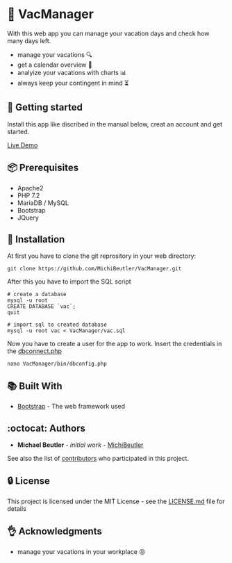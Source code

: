 # :palm_tree: VacManager
With this web app you can manage your vacation days and check how many days left.

* manage your vacations :mag:
* get a calendar overview :calendar:
* analyize your vacations with charts :bar_chart:
* always keep your contingent in mind :hourglass_flowing_sand:

## :checkered_flag: Getting started
Install this app like discribed in the manual below, creat an account and get started.

[Live Demo](http://iperka.com)

## :package: Prerequisites

* Apache2
* PHP 7.2
* MariaDB / MySQL
* Bootstrap
* JQuery

## :rocket: Installation
At first you have to clone the git reprository in your web directory:
```
git clone https://github.com/MichiBeutler/VacManager.git
```

After this you have to import the SQL script
```
# create a database
mysql -u root
CREATE DATABASE `vac`;
quit

# import sql to created database
mysql -u root vac < VacManager/vac.sql
```

Now you have to create a user for the app to work.
Insert the credentials in the [dbconnect.php](https://github.com/MichiBeutler/VacManager/blob/master/bin/dbconnect.php)
```
nano VacManager/bin/dbconfig.php
```

## :books: Built With

* [Bootstrap](https://getbootstrap.com/) - The web framework used

## :octocat: Authors
* **Michael Beutler** - *initial work* - [MichiBeutler](https://github.com/MichiBeutler)

See also the list of [contributors](https://github.com/MichiBeutler/VacManager/graphs/contributors) who participated in this project.

## :lock: License
This project is licensed under the MIT License - see the [LICENSE.md](https://github.com/MichiBeutler/VacManager/blob/master/LICENSE) file for details
      
## :ok_hand: Acknowledgments
* manage your vacations in your workplace :stuck_out_tongue_closed_eyes:
